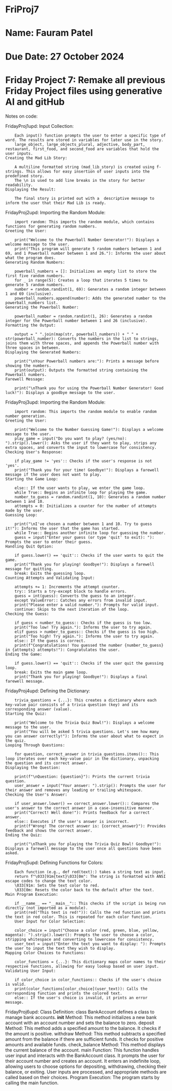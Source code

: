 # FriProj7

# Name: Fauram Patel
# Due Date: 27 October 2024
# Friday Project 7: Remake all previous Friday Project files using generative AI and gitHub

Notes on code:

FridayProj1upd:
        Input Collection:

        Each input() function prompts the user to enter a specific type of word. The results are stored in variables for later use in the story.
        large_object, large_objects_plural, adjective, body_part, restaurant, first_food, and second_food are variables that hold the user inputs.
    Creating the Mad Lib Story:

        A multiline formatted string (mad_lib_story) is created using f-strings. This allows for easy insertion of user inputs into the predefined story.
        The \n is used to add line breaks in the story for better readability.
    Displaying the Result:

        The final story is printed out with a  descriptive message to inform the user that their Mad Lib is ready.

FridayProj2upd:
    Importing the Random Module:

        import random: This imports the random module, which contains functions for generating random numbers.
    Greeting the User:

        print("Welcome to the Powerball Number Generator!"): Displays a welcome message to the user.
        print("This program will generate 5 random numbers between 1 and 69, and 1 Powerball number between 1 and 26."): Informs the user about what the program does.
    Generating Random Numbers:

        powerball_numbers = []: Initializes an empty list to store the first five random numbers.
        for _ in range(5): Creates a loop that iterates 5 times to generate 5 random numbers.
        number = random.randint(1, 69): Generates a random integer between 1 and 69 (inclusive).
        powerball_numbers.append(number): Adds the generated number to the powerball_numbers list.
    Generating the Powerball Number:

        powerball_number = random.randint(1, 26): Generates a random integer for the Powerball number between 1 and 26 (inclusive).
    Formatting the Output:

        output = " ".join(map(str, powerball_numbers)) + " " + str(powerball_number): Converts the numbers in the list to strings, joins them with three spaces, and appends the Powerball number with three spaces in between.
    Displaying the Generated Numbers:

        print("\nYour Powerball numbers are:"): Prints a message before showing the numbers.
        print(output): Outputs the formatted string containing the Powerball numbers.
    Farewell Message:

        print("\nThank you for using the Powerball Number Generator! Good luck!"): Displays a goodbye message to the user.

FridayProj3upd:
    Importing the Random Module:

        import random: This imports the random module to enable random number generation.
    Greeting the User:

        print("Welcome to the Number Guessing Game!"): Displays a welcome message to the user.
        play_game = input("Do you want to play? (yes/no): ").strip().lower(): Asks the user if they want to play, strips any extra spaces, and converts the input to lowercase for consistency.
    Checking User's Response:

        if play_game != 'yes':: Checks if the user's response is not 'yes'.
        print("Thank you for your time! Goodbye!"): Displays a farewell message if the user does not want to play.
    Starting the Game Loop:

        else:: If the user wants to play, we enter the game loop.
        while True:: Begins an infinite loop for playing the game.
        number_to_guess = random.randint(1, 10): Generates a random number between 1 and 10.
        attempts = 0: Initializes a counter for the number of attempts made by the user.
    Guessing Loop:

        print("\nI've chosen a number between 1 and 10. Try to guess it!"): Informs the user that the game has started.
        while True:: Begins another infinite loop for guessing the number.
        guess = input("Enter your guess (or type 'quit' to exit): "): Prompts the user to enter their guess.
    Handling Quit Option:

        if guess.lower() == 'quit':: Checks if the user wants to quit the game.
        print("Thank you for playing! Goodbye!"): Displays a farewell message for quitting.
        break: Exits the guessing loop.
    Counting Attempts and Validating Input:

        attempts += 1: Increments the attempt counter.
        try:: Starts a try-except block to handle errors.
        guess = int(guess): Converts the guess to an integer.
        except ValueError:: Catches any errors from invalid input.
        print("Please enter a valid number."): Prompts for valid input.
        continue: Skips to the next iteration of the loop.
    Checking the Guess:

        if guess < number_to_guess:: Checks if the guess is too low.
        print("Too low! Try again."): Informs the user to try again.
        elif guess > number_to_guess:: Checks if the guess is too high.
        print("Too high! Try again."): Informs the user to try again.
        else:: If the guess is correct.
        print(f"Congratulations! You guessed the number {number_to_guess} in {attempts} attempts!"): Congratulates the user.
    Ending the Game:

        if guess.lower() == 'quit':: Checks if the user quit the guessing loop.
        break: Exits the main game loop.
        print("Thank you for playing! Goodbye!"): Displays a final farewell message.

FridayProj4upd:
    Defining the Dictionary:

        trivia_questions = {...}: This creates a dictionary where each key-value pair consists of a trivia question (key) and its corresponding answer (value).
    Starting the Quiz:

        print("Welcome to the Trivia Quiz Bowl!"): Displays a welcome message to the user.
        print("You will be asked 5 trivia questions. Let's see how many you can answer correctly!"): Informs the user about what to expect in the quiz.
    Looping Through Questions:

        for question, correct_answer in trivia_questions.items():: This loop iterates over each key-value pair in the dictionary, unpacking the question and its correct answer.
    Displaying the Question:

        print(f"\nQuestion: {question}"): Prints the current trivia question.
        user_answer = input("Your answer: ").strip(): Prompts the user for their answer and removes any leading or trailing whitespace.
    Checking the User's Answer:

        if user_answer.lower() == correct_answer.lower():: Compares the user's answer to the correct answer in a case-insensitive manner.
        print("Correct! Well done!"): Prints feedback for a correct answer.
        else:: Executes if the user's answer is incorrect.
        print(f"Wrong! The correct answer is: {correct_answer}"): Provides feedback and shows the correct answer.
    Ending the Quiz:

        print("\nThank you for playing the Trivia Quiz Bowl! Goodbye!"): Displays a farewell message to the user once all questions have been asked.

FridayProj5upd:
    Defining Functions for Colors:

        Each function (e.g., def red(text):) takes a string text as input.
        return f"\033[91m{text}\033[0m": The string is formatted with ANSI escape codes to change the text color.
        \033[91m: Sets the text color to red.
        \033[0m: Resets the color back to the default after the text.
    Main Program Execution:

        if __name__ == "__main__":: This checks if the script is being run directly (not imported as a module).
        print(red("This text is red!")): Calls the red function and prints the text in red color. This is repeated for each color function.
        User Input for Color Selection:

        color_choice = input("Choose a color (red, green, blue, yellow, magenta): ").strip().lower(): Prompts the user to choose a color, stripping whitespace and converting to lowercase for consistency.
        user_text = input("Enter the text you want to display: "): Prompts the user to input the text they wish to display.
    Mapping Color Choices to Functions:

        color_functions = {...}: This dictionary maps color names to their respective functions, allowing for easy lookup based on user input.
    Validating User Input:

        if color_choice in color_functions:: Checks if the user's choice is valid.
        print(color_functions[color_choice](user_text)): Calls the corresponding function and prints the colored text.
        else:: If the user's choice is invalid, it prints an error message.

FridayProj6upd:
    Class Definition: class BankAccount defines a class to manage bank accounts.
    __init__ Method: This method initializes a new bank account with an account number and sets the balance to zero.
    deposit Method: This method adds a specified amount to the balance. It checks if the amount is positive.
    withdraw Method: This method subtracts a specified amount from the balance if there are sufficient funds. It checks for positive amounts and available funds.
    check_balance Method: This method displays the current balance of the account.
    main Function: This function handles user input and interacts with the BankAccount class.
        It prompts the user for their account number and creates an account.
        It enters an indefinite loop, allowing users to choose options for depositing, withdrawing, checking their balance, or exiting.
        User inputs are processed, and appropriate methods are called based on their choices.
    Program Execution: The program starts by calling the main function.
